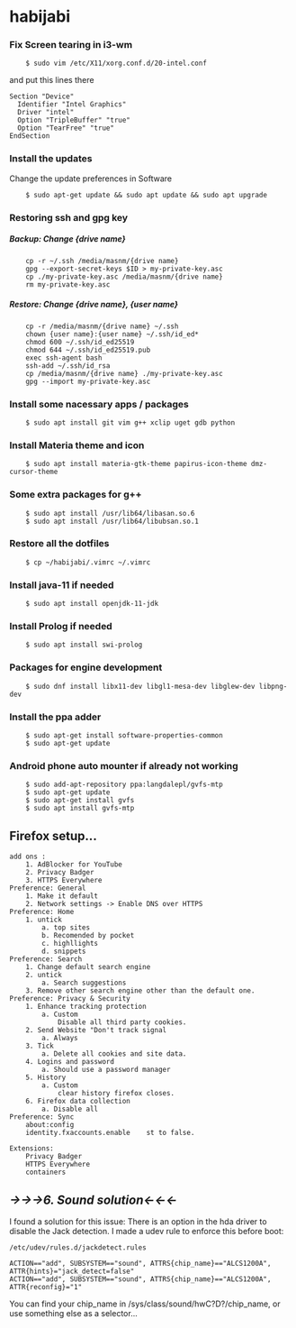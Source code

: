 # habijabi

### Fix Screen tearing in i3-wm
```console
	$ sudo vim /etc/X11/xorg.conf.d/20-intel.conf
```
and put this lines there
```
Section "Device"
  Identifier "Intel Graphics"
  Driver "intel"
  Option "TripleBuffer" "true"
  Option "TearFree" "true"
EndSection
```

### Install the updates
Change the update preferences in Software
```console
	$ sudo apt-get update && sudo apt update && sudo apt upgrade
```

### Restoring ssh and gpg key

##### Backup: Change {drive name}
```console
	cp -r ~/.ssh /media/masnm/{drive name}
	gpg --export-secret-keys $ID > my-private-key.asc
	cp ./my-private-key.asc /media/masnm/{drive name}
	rm my-private-key.asc
```

##### Restore: Change {drive name}, {user name}
```console
	cp -r /media/masnm/{drive name} ~/.ssh
	chown {user name}:{user name} ~/.ssh/id_ed*
	chmod 600 ~/.ssh/id_ed25519
	chmod 644 ~/.ssh/id_ed25519.pub
	exec ssh-agent bash
	ssh-add ~/.ssh/id_rsa
	cp /media/masnm/{drive name} ./my-private-key.asc
	gpg --import my-private-key.asc
```

### Install some nacessary apps / packages
```console
	$ sudo apt install git vim g++ xclip uget gdb python
```

### Install Materia theme and icon
```console
	$ sudo apt install materia-gtk-theme papirus-icon-theme dmz-cursor-theme
```

### Some extra packages for g++
```console
	$ sudo apt install /usr/lib64/libasan.so.6
	$ sudo apt install /usr/lib64/libubsan.so.1
```

### Restore all the dotfiles
```console
	$ cp ~/habijabi/.vimrc ~/.vimrc
```

### Install java-11 if needed
```console
	$ sudo apt install openjdk-11-jdk
```

### Install Prolog if needed
```console
	$ sudo apt install swi-prolog
```

### Packages for engine development
```console
	$ sudo dnf install libx11-dev libgl1-mesa-dev libglew-dev libpng-dev
```

### Install the ppa adder
```console
	$ sudo apt-get install software-properties-common
	$ sudo apt-get update
```

### Android phone auto mounter if already not working
```console
	$ sudo add-apt-repository ppa:langdalepl/gvfs-mtp
	$ sudo apt-get update
	$ sudo apt-get install gvfs
	$ sudo apt install gvfs-mtp
```

## Firefox setup...

	add ons :
		1. AdBlocker for YouTube
		2. Privacy Badger
		3. HTTPS Everywhere
	Preference: General
		1. Make it default
		2. Network settings -> Enable DNS over HTTPS
	Preference: Home
		1. untick
			a. top sites
			b. Recomended by pocket
			c. highllights
			d. snippets
	Preference: Search
		1. Change default search engine
		2. untick
			a. Search suggestions
		3. Remove other search engine other than the default one.
	Preference: Privacy & Security
		1. Enhance tracking protection
			a. Custom
				Disable all third party cookies.
		2. Send Website "Don't track signal
			a. Always
		3. Tick
			a. Delete all cookies and site data.
		4. Logins and password
			a. Should use a password manager
		5. History
			a. Custom
				clear history firefox closes.
		6. Firefox data collection
			a. Disable all
	Preference: Sync
		about:config
		identity.fxaccounts.enable    st to false.
	
	Extensions:
		Privacy Badger
		HTTPS Everywhere
		containers



## ***->->->6. Sound solution<-<-<-***
I found a solution for this issue: There is an option in the hda driver to disable the Jack detection. I made a udev rule to enforce this before boot:

	/etc/udev/rules.d/jackdetect.rules
	
	ACTION=="add", SUBSYSTEM=="sound", ATTRS{chip_name}=="ALCS1200A", ATTR{hints}="jack_detect=false"
	ACTION=="add", SUBSYSTEM=="sound", ATTRS{chip_name}=="ALCS1200A", ATTR{reconfig}="1"
	
You can find your chip_name in /sys/class/sound/hwC?D?/chip_name, or use something else as a selector...
